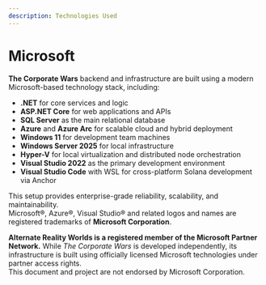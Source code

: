 ```yaml
---
description: Technologies Used
---
```


# Microsoft

**The Corporate Wars** backend and infrastructure are built using a modern Microsoft-based technology stack, including:

* **.NET** for core services and logic
* **ASP.NET Core** for web applications and APIs
* **SQL Server** as the main relational database
* **Azure** and **Azure Arc** for scalable cloud and hybrid deployment
* **Windows 11** for development team machines
* **Windows Server 2025** for local infrastructure
* **Hyper-V** for local virtualization and distributed node orchestration
* **Visual Studio 2022** as the primary development environment
* **Visual Studio Code** with WSL for cross-platform Solana development via Anchor

This setup provides enterprise-grade reliability, scalability, and maintainability.\
Microsoft®, Azure®, Visual Studio® and related logos and names are registered trademarks of **Microsoft Corporation**.

**Alternate Reality Worlds is a registered member of the Microsoft Partner Network.** While _The Corporate Wars_ is developed independently, its infrastructure is built using officially licensed Microsoft technologies under partner access rights.\
This document and project are not endorsed by Microsoft Corporation.
